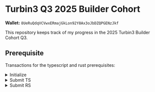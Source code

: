 # Turbin3 Q3 2025 Builder Cohort

**Wallet:** `8UeRuQdqVCVwxERmajGkLon92Y8Ax3oJbDZQPGENzJkf`

This repository keeps track of my progress in the 2025 Turbin3 Builder Cohort Q3.

## Prerequisite
Transactions for the typescript and rust prerequisites:

<details>
<summary>Initialize</summary>

- **Date**: Jun 26, 2025 at 11:33:43 IST
- **Signature**: `68DZG7HVQg32QwNao8moexogdajh3p9cC1mkuFTriDk22zjBWtKscD8NLgHJt4HgSUtERUSSfBb1DzPyoZgunxi`
- **Transaction**: [View on Explorer](https://explorer.solana.com/tx/68DZG7HVQg32QwNao8moexogdajh3p9cC1mkuFTriDk22zjBWtKscD8NLgHJt4HgSUtERUSSfBb1DzPyoZgunxi?cluster=devnet)
</details>

<details>
<summary>Submit TS</summary>

- **Date**: Jun 26, 2025 at 11:35:20 IST
- **Signature**: `3aiEo6EHJmgkmNDL2yhzaa7tJuXG6YiyGXnX4vkp4y6c21estqceun29ZPB8KZsu58oSRHXLLNeGePTv6RA2VFGV`
- **Transaction**: [View on Explorer](https://explorer.solana.com/tx/3aiEo6EHJmgkmNDL2yhzaa7tJuXG6YiyGXnX4vkp4y6c21estqceun29ZPB8KZsu58oSRHXLLNeGePTv6RA2VFGV?cluster=devnet)
</details>

<details>
<summary>Submit RS</summary>

- **Date**: Jun 27, 2025 at 10:15:22 IST
- **Signature**: `3KoTCs9EKUXNwVpGaTKUqsECu6anri6RFUWteYBaQNPJGtVVPDJA4u89kB6BKX6EnoYoXo16jDedVZ55mvNKKpYG`
- **Transaction**: [View on Explorer](https://explorer.solana.com/tx/3KoTCs9EKUXNwVpGaTKUqsECu6anri6RFUWteYBaQNPJGtVVPDJA4u89kB6BKX6EnoYoXo16jDedVZ55mvNKKpYG?cluster=devnet)
</details>